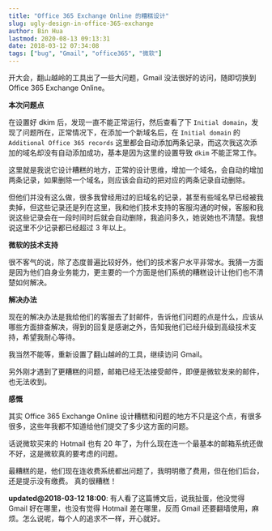 ```yaml
---
title: "Office 365 Exchange Online 的糟糕设计"
slug: ugly-design-in-office-365-exchange
author: Bin Hua
lastmod: 2020-08-13 09:13:31
date: 2018-03-12 07:34:08
tags: ["bug", "Gmail", "office365", "微软"]
---
```


开大会，翻山越岭的工具出了一些大问题，Gmail 没法很好的访问，随即切换到 Office 365 Exchange Online。

**本次问题点**

在设置好 dkim 后，发现一直不能正常运行，然后查看了下 `Initial domain`，发现了问题所在，正常情况下，在添加一个新域名后，在 `Initial domain` 的 `Additional Office 365 records` 这里都会自动添加两条记录，而这次我这次添加的域名却没有自动添加成功，基本是因为这里的设置导致 `dkim` 不能正常工作。

这里就是我说它设计糟糕的地方，正常的设计思维，增加一个域名，会自动的增加两条记录，如果删除一个域名，则应该会自动的把对应的两条记录自动删除。

但他们并没有这么做，很多我曾经用过的旧域名的记录，甚至有些域名早已经被我卖掉，但这些记录还是列在这里，我和他们技术支持的客服沟通的时候，客服和我说这些记录会在一段时间时后就会自动删除，我追问多久，她说她也不清楚。我想说这里不少记录都已经超过 3 年以上。

**微软的技术支持**

很不客气的说，除了态度普遍比较好外，他们的技术客户水平非常水。我猜一方面是因为他们自身业务能力，更主要的一个方面是他们系统的糟糕设计让他们也不清楚如何解决。

**解决办法**

现在的解决办法是我给他们的客服去了封邮件，告诉他们问题的点是什么，应该从哪些方面排查解决，得到的回复是感谢之外，告知我他们已经升级到高级技术支持，希望我耐心等待。

我当然不能等，重新设置了翻山越岭的工具，继续访问 Gmail。

另外刚才遇到了更糟糕的问题，邮箱已经无法接受邮件，即便是微软发来的邮件，也无法收到。

**感慨**

其实 Office 365 Exchange Online 设计糟糕和问题的地方不只是这个点，有很多很多，这些年我都不知道给他们提交了多少这方面的问题。

话说微软买来的 Hotmail 也有 20 年了，为什么现在连一个最基本的邮箱系统还做不好，这是微软真的要考虑的问题。

最糟糕的是，他们现在连收费系统都出问题了，我明明缴了费用，但在他们后台，还是提示没有缴费。
真的很糟糕！

**updated@2018-03-12 18:00**: 有人看了这篇博文后，说我扯蛋，他没觉得 Gmail 好在哪里，也没有觉得 Hotmail 差在哪里，反而 Gmail 还要翻墙使用，麻烦。怎么说呢，每个人的追求不一样，开心就好。